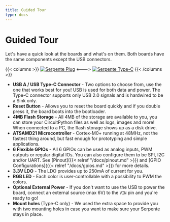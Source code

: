```yaml
---
title: Guided Tour
type: docs
---
```


# Guided Tour

Let's have a quick look at the boards and what's on them. Both boards have the same components except the USB connectors.

{{< columns >}}
[![Serpente Plug](/tour_plug.jpg)](/tour_plug.jpg)
<--->
[![Serpente Type-C](/tour_type_c.jpg)](/tour_type_c.jpg)
{{< /columns >}}

- **USB A / USB Type-C Connector** - Two options to choose from, use the one that works best for you! USB is used for both data and power. The Type-C connector supports only USB 2.0 signals and is hardwired to be a Sink only.
- **Reset Button** - Allows you to reset the board quickly and if you double press it, the board boots into the bootloader.
- **4MB Flash Storage** - All 4MB of the storage are available to you, you can store your CircuitPython files as well as logs, images and more! When connected to a PC, the flash storage shows up as a disk drive. 
- **ATSAMD21 Microcontroller** - Cortex-M0+ running at 48MHz, not the fastest thing around, but fast enough for prototyping and simple applications.
- **6 Flexible GPIOs** - All 6 GPIOs can be used as analog inputs, PWM outputs or regular digital IOs. You can also configure them to be SPI, I2C and/or UART. See [Pinout]({{< relref "/docs/pinout.md" >}}) and [GPIO Configurations]({{< relref "/docs/gpios.md" >}}) for more details.
- **3.3V LDO** - The LDO provides up to 250mA of current for you.
- **RGB LED** - Each color is user-controllable with a possibility to PWM the colors.
- **Optional External Power** - If you don't want to use the USB to power the board, connect an external source (max 6V) to the `VIN` pin and you're ready to go!
- **Mount holes** (Type-C only) - We used the extra space to provide you with two mounting holes in case you want to make sure your Serpente stays in place.